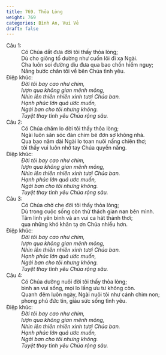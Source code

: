 ```yaml
---
title: 769. Thỏa Lòng
weight: 769
categories: Bình An, Vui Vẻ
draft: false
---
```

<dl><dt>Câu 1:</dt><dd data-verse="1">Có Chúa dắt đưa đời tôi thấy thỏa lòng; <br/>Dù cho giông tố dường như cuốn lôi đi xa Ngài. <br/>Cha luôn soi đường dìu đưa qua bao chốn hiểm nguy; <br/>Nâng bước chân tôi về bên Chúa tình yêu. </dd><dt>Điệp khúc:</dt><dd data-chorus="1"><em>Đời tôi bay cao như chim, <br/>lượn qua không gian mênh mông, <br/>Nhìn lên thiên nhiên xinh tươi Chúa ban. <br/>Hạnh phúc lớn quá ước muốn, <br/>Ngài ban cho tôi nhưng không. <br/>Tuyệt thay tình yêu Chúa rộng sâu. </em></dd><dt>Câu 2:</dt><dd data-verse="2">Có Chúa chăm lo đời tôi thấy thỏa lòng; <br/>Ngài luôn săn sóc đàn chim bé đơn sơ không nhà. <br/>Qua bao năm dài Ngài lo toan nuôi nấng chiên thơ; <br/>tôi thấy vui luôn nhờ tay Chúa quyền năng. </dd><dt>Điệp khúc:</dt><dd data-chorus="1"><em>Đời tôi bay cao như chim, <br/>lượn qua không gian mênh mông, <br/>Nhìn lên thiên nhiên xinh tươi Chúa ban. <br/>Hạnh phúc lớn quá ước muốn, <br/>Ngài ban cho tôi nhưng không. <br/>Tuyệt thay tình yêu Chúa rộng sâu. </em></dd><dt>Câu 3:</dt><dd data-verse="3">Có Chúa chở che đời tôi thấy thỏa lòng; <br/>Dù trong cuộc sống còn thử thách gian nan bên mình. <br/>Tâm linh yên bình và an vui ca hát thảnh thơi; <br/>qua những khó khăn tạ ơn Chúa nhiều hơn. </dd><dt>Điệp khúc:</dt><dd data-chorus="1"><em>Đời tôi bay cao như chim, <br/>lượn qua không gian mênh mông, <br/>Nhìn lên thiên nhiên xinh tươi Chúa ban. <br/>Hạnh phúc lớn quá ước muốn, <br/>Ngài ban cho tôi nhưng không. <br/>Tuyệt thay tình yêu Chúa rộng sâu. </em></dd><dt>Câu 4:</dt><dd data-verse="4">Có Chúa dưỡng nuôi đời tôi thấy thỏa lòng; <br/>bình an vui sống, mọi lo lắng ưu tư không còn. <br/>Quanh đêm luôn ngày, Ngài nuôi tôi như cánh chim non; <br/>phong phú đức tin, giàu sức sống tình yêu. </dd><dt>Điệp khúc:</dt><dd data-chorus="1"><em>Đời tôi bay cao như chim, <br/>lượn qua không gian mênh mông, <br/>Nhìn lên thiên nhiên xinh tươi Chúa ban. <br/>Hạnh phúc lớn quá ước muốn, <br/>Ngài ban cho tôi nhưng không. <br/>Tuyệt thay tình yêu Chúa rộng sâu. </em></dd></dl>
